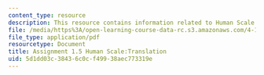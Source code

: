```yaml
---
content_type: resource
description: This resource contains information related to Human Scale:Translation.
file: /media/https%3A/open-learning-course-data-rc.s3.amazonaws.com/4-111-introduction-to-architecture-environmental-design-spring-2014/5d1dd03c38436c0cf49938aec773319e_MIT4_111S14_Assignment_1.5.pdf
file_type: application/pdf
resourcetype: Document
title: Assignment 1.5 Human Scale:Translation
uid: 5d1dd03c-3843-6c0c-f499-38aec773319e
---
```


